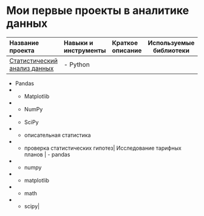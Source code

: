 # Мои первые проекты в аналитике данных


| Название проекта | Навыки и инструменты | Краткое описание | Используемые библиотеки | 
| :---------------------- | :---------------------- | :---------------------- |:----------------------: |
| [Статистический анализ данных](https://github.com/e4poe/first_projects/blob/main/11%20SDA.ipynb)|- Python
- Pandas
-  - Matplotlib
-   - NumPy
-    - SciPy
-    - описательная статистика
-    - проверка статистических гипотез| Исследование тарифных планов | - pandas
-    - numpy
-    - matplotlib
-    - math
-    - scipy|
